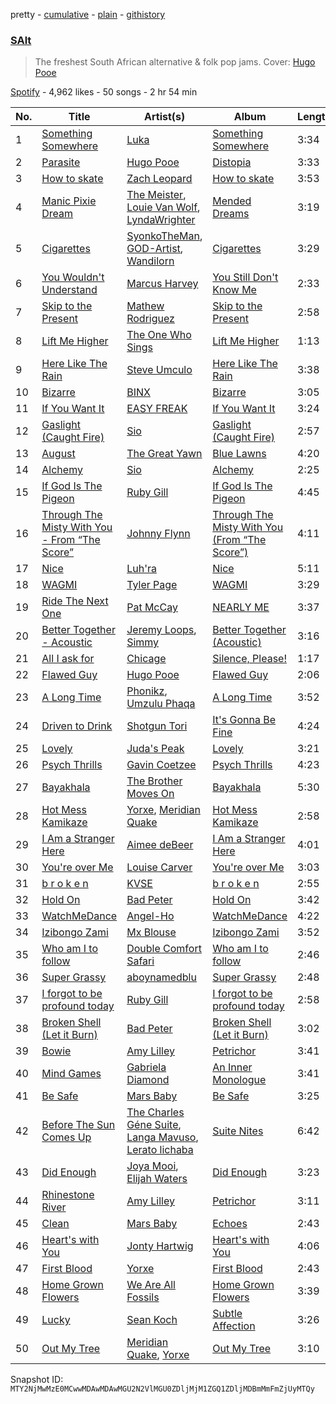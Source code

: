 pretty - [cumulative](/playlists/cumulative/37i9dQZF1DX6dYPM8db5Sz.md) - [plain](/playlists/plain/37i9dQZF1DX6dYPM8db5Sz) - [githistory](https://github.githistory.xyz/mackorone/spotify-playlist-archive/blob/main/playlists/plain/37i9dQZF1DX6dYPM8db5Sz)

### [SAlt](https://open.spotify.com/playlist/37i9dQZF1DX6dYPM8db5Sz)

> The freshest South African alternative & folk pop jams\. Cover: <a href="https://open.spotify.com/artist/786vB3MPgJ2kUzhNrbeaMZ?si=lXIfxdarRZC0cX\_ToD8nzg">Hugo Pooe</a>

[Spotify](https://open.spotify.com/user/spotify) - 4,962 likes - 50 songs - 2 hr 54 min

| No. | Title | Artist(s) | Album | Length |
|---|---|---|---|---|
| 1 | [Something Somewhere](https://open.spotify.com/track/7dgpgC7gj4fArlHQ5UNVny) | [Luka](https://open.spotify.com/artist/3pBGsDYnC5jRuBro2o8wvv) | [Something Somewhere](https://open.spotify.com/album/1Tq9NiZNrYWRE9j2GwQn2f) | 3:34 |
| 2 | [Parasite](https://open.spotify.com/track/1wJsjT1Oo2Kh2H3J9WOmde) | [Hugo Pooe](https://open.spotify.com/artist/786vB3MPgJ2kUzhNrbeaMZ) | [Distopia](https://open.spotify.com/album/1D37tFbgePiH2NuBrzOAm9) | 3:33 |
| 3 | [How to skate](https://open.spotify.com/track/1F828L9uVdKx0hfUcEZm62) | [Zach Leopard](https://open.spotify.com/artist/32BTikkFQuadVcD1LHVgWd) | [How to skate](https://open.spotify.com/album/47KWlhSeN3mTuaVLHyXein) | 3:53 |
| 4 | [Manic Pixie Dream](https://open.spotify.com/track/64SrkyDiOaleVgq6SF5WLy) | [The Meister](https://open.spotify.com/artist/1CgnbZB3Fo0TyWeU3BVtSH), [Louie Van Wolf](https://open.spotify.com/artist/0V3OJ2G59WUnkBJkrRSTe2), [LyndaWrighter](https://open.spotify.com/artist/3XnNsPUDX0odgc80emdfrW) | [Mended Dreams](https://open.spotify.com/album/2qFn1tpZeMBN2JX8RM1l2j) | 3:19 |
| 5 | [Cigarettes](https://open.spotify.com/track/59sO3PZBgWBDVAnhJKkCqp) | [SyonkoTheMan](https://open.spotify.com/artist/52q9KxQFuumM4i1tbufUgX), [GOD\-Artist](https://open.spotify.com/artist/327rzGr8Sj1D2m2ShcAgF0), [Wandilorn](https://open.spotify.com/artist/1w5Cq2qn7FR498amWpFRIR) | [Cigarettes](https://open.spotify.com/album/6kE2uEV0sRnzY56zH5Vaaa) | 3:29 |
| 6 | [You Wouldn't Understand](https://open.spotify.com/track/1GVI17KHbG7sblOmYuNQI9) | [Marcus Harvey](https://open.spotify.com/artist/5MTx8G4UpDgIhvl1eRxJq6) | [You Still Don't Know Me](https://open.spotify.com/album/4A7UfGpc5sgcx0ajwjtfLO) | 2:33 |
| 7 | [Skip to the Present](https://open.spotify.com/track/5hoWCQ7LUVLzAWZZfKBoTH) | [Mathew Rodriguez](https://open.spotify.com/artist/4K87biwxNDNZaFTwTCfmij) | [Skip to the Present](https://open.spotify.com/album/38w9omFsu7BjToXXhmAUgR) | 2:58 |
| 8 | [Lift Me Higher](https://open.spotify.com/track/3wSENVw8rn7X9nIJ7AzwKp) | [The One Who Sings](https://open.spotify.com/artist/2q2MBrkkj7y8evCayJ15PG) | [Lift Me Higher](https://open.spotify.com/album/3XcxajmXq3K30HC6Vqqv2W) | 1:13 |
| 9 | [Here Like The Rain](https://open.spotify.com/track/6Sd3bSqCaZ5O9Tn0m0P6IC) | [Steve Umculo](https://open.spotify.com/artist/5rnqlstQORnxg0odyfLw0B) | [Here Like The Rain](https://open.spotify.com/album/7kra5GGwK8ActnTZw50jHo) | 3:38 |
| 10 | [Bizarre](https://open.spotify.com/track/61Phoppvo0NkAIjrql2NCi) | [BINX](https://open.spotify.com/artist/1m6WCZzMnbe46bBTvbERQ0) | [Bizarre](https://open.spotify.com/album/4xx7g07nLqQEVr2WZ23W0K) | 3:05 |
| 11 | [If You Want It](https://open.spotify.com/track/6mdTa1cq8lDcgj6PDlUg6l) | [EASY FREAK](https://open.spotify.com/artist/5X9T1si7pOUmy2IayH147S) | [If You Want It](https://open.spotify.com/album/1D1KB1Y0VcpA29YfK5zHmY) | 3:24 |
| 12 | [Gaslight \(Caught Fire\)](https://open.spotify.com/track/6TYU5CqDddOWEcD0n2KiGJ) | [Sio](https://open.spotify.com/artist/4hIQjO5iXCXx71iZBQQ1Jh) | [Gaslight \(Caught Fire\)](https://open.spotify.com/album/1n2H1RFsKWsALRmyz1tewi) | 2:57 |
| 13 | [August](https://open.spotify.com/track/2sbO46J98g2DegnadV7Kpj) | [The Great Yawn](https://open.spotify.com/artist/0XDmWLziGhwLRSkkSBUNZ6) | [Blue Lawns](https://open.spotify.com/album/6dM7rY9NECJMuHZmsDzLrA) | 4:20 |
| 14 | [Alchemy](https://open.spotify.com/track/4trTjRaAzPMQrAInUSEKZA) | [Sio](https://open.spotify.com/artist/4hIQjO5iXCXx71iZBQQ1Jh) | [Alchemy](https://open.spotify.com/album/0D8HrT2FaWgG6PBLxT6amn) | 2:25 |
| 15 | [If God Is The Pigeon](https://open.spotify.com/track/11hrQND5U7gbysfggLP30o) | [Ruby Gill](https://open.spotify.com/artist/51KkytVOUvaM9m0CoY9mBU) | [If God Is The Pigeon](https://open.spotify.com/album/58Ybnqt8CX2Ty3B2UsJLwW) | 4:45 |
| 16 | [Through The Misty With You \- From “The Score”](https://open.spotify.com/track/2yhH4M2YAc2jzFhOYDQ6K5) | [Johnny Flynn](https://open.spotify.com/artist/1UQRtt7eHW6Bt4INNTUtb3) | [Through The Misty With You \(From “The Score”\)](https://open.spotify.com/album/5HDG7vBlkkzyLAAJVq0Fxk) | 4:11 |
| 17 | [Nice](https://open.spotify.com/track/0wbvC5m9im0mBkUtoVC0BA) | [Luh'ra](https://open.spotify.com/artist/0iXElExInTSMZ3DRWE7lpD) | [Nice](https://open.spotify.com/album/7m5ZWrFd3dbAW6oOrkxdm6) | 5:11 |
| 18 | [WAGMI](https://open.spotify.com/track/4bxjgQ4hZ1kBsCzvpVFBFn) | [Tyler Page](https://open.spotify.com/artist/3Py4gpY3Qhk3ZmUKps21Rl) | [WAGMI](https://open.spotify.com/album/28yfEKfv7kmNGgoOTVVMnz) | 3:29 |
| 19 | [Ride The Next One](https://open.spotify.com/track/4so7v52k8q4Bac3SxHAPOu) | [Pat McCay](https://open.spotify.com/artist/1AMLedm2z14uk2eSDbndxK) | [NEARLY ME](https://open.spotify.com/album/1Jdk7zXVJyDFb7fZQ9sXlu) | 3:37 |
| 20 | [Better Together \- Acoustic](https://open.spotify.com/track/65j5HnUBVNkNZAi7wdCrVI) | [Jeremy Loops](https://open.spotify.com/artist/0Dct2Gu0qEbgGRjfaxew8g), [Simmy](https://open.spotify.com/artist/3MjlXVCfmLdY9QQ2GCd7iA) | [Better Together \(Acoustic\)](https://open.spotify.com/album/5HXfoEBYak7Iu5TjLt0IqE) | 3:16 |
| 21 | [All I ask for](https://open.spotify.com/track/7cnK5RmaVkizAJZiJ772T4) | [Chicage](https://open.spotify.com/artist/3ifSLh9XOq2zWejn95G5KR) | [Silence, Please!](https://open.spotify.com/album/7gvkwz3Sl5xc0JvPH7WzyS) | 1:17 |
| 22 | [Flawed Guy](https://open.spotify.com/track/38L0QwyBMuqWlpC4oBl4UV) | [Hugo Pooe](https://open.spotify.com/artist/786vB3MPgJ2kUzhNrbeaMZ) | [Flawed Guy](https://open.spotify.com/album/57KOzUqReaxjaZG6czVlzf) | 2:06 |
| 23 | [A Long Time](https://open.spotify.com/track/08izD5yyI6TPJCzmABexZc) | [Phonikz](https://open.spotify.com/artist/6YX1n5yl2H2RdidVHWnoc5), [Umzulu Phaqa](https://open.spotify.com/artist/6nStNfo8Gzsff8NcJl4mND) | [A Long Time](https://open.spotify.com/album/239HTIeLn41odDoMwLsb8N) | 3:52 |
| 24 | [Driven to Drink](https://open.spotify.com/track/1g61CcDnJNowdZJK6oW1GS) | [Shotgun Tori](https://open.spotify.com/artist/4OSdYoQni5cUktApP2V4c3) | [It's Gonna Be Fine](https://open.spotify.com/album/0Y9S6SMnmE40sf7EW8BmiQ) | 4:24 |
| 25 | [Lovely](https://open.spotify.com/track/3xY36zjy0lSZf6H5aTe5WD) | [Juda's Peak](https://open.spotify.com/artist/0cXbmR4mcRNkHa3eXA9uC6) | [Lovely](https://open.spotify.com/album/5K5weaJCO4Nno8yI2mm4Ev) | 3:21 |
| 26 | [Psych Thrills](https://open.spotify.com/track/2Z2EmJ8dW0lyERmOtL2U15) | [Gavin Coetzee](https://open.spotify.com/artist/3aawEcqTNnGPsDDynnrd3J) | [Psych Thrills](https://open.spotify.com/album/6Q2b3Nv7o0gH7rWikcoD0p) | 4:23 |
| 27 | [Bayakhala](https://open.spotify.com/track/044VNnUGUaAOphHS0uHITs) | [The Brother Moves On](https://open.spotify.com/artist/1lk7zDKaonwqrwKwt8Krd7) | [Bayakhala](https://open.spotify.com/album/0X0kjZMbBYfMg00uuY6vkf) | 5:30 |
| 28 | [Hot Mess Kamikaze](https://open.spotify.com/track/15rZyIFD0Yt4cIuL1bZArn) | [Yorxe](https://open.spotify.com/artist/6S4m4nLUKn7OuavvVKQWv8), [Meridian Quake](https://open.spotify.com/artist/78gOv67PJExDFUm8TGgSo7) | [Hot Mess Kamikaze](https://open.spotify.com/album/64EWgHrGNrClyYihj1gNSf) | 2:58 |
| 29 | [I Am a Stranger Here](https://open.spotify.com/track/5yJCttxoj7lsGOefIC20Ly) | [Aimee deBeer](https://open.spotify.com/artist/3c3FUUJYZOv8Le1htg2Gl6) | [I Am a Stranger Here](https://open.spotify.com/album/01pHSXO1CzfTP9Ekowo8xh) | 4:01 |
| 30 | [You're over Me](https://open.spotify.com/track/4s3IyR6U98K18L5Fw5YrxG) | [Louise Carver](https://open.spotify.com/artist/3MGKwPbzEu5ZFlDAJA75uD) | [You're over Me](https://open.spotify.com/album/4QshjexDZvv7fpHNK6f5NX) | 3:03 |
| 31 | [b r o k e n](https://open.spotify.com/track/4zSvDZHmk0mcxwy1ZbeVsL) | [KVSE](https://open.spotify.com/artist/4IsB535rRnsghgHd9K4Iuz) | [b r o k e n](https://open.spotify.com/album/6pn0943eZvVAcyuyA7FZKF) | 2:55 |
| 32 | [Hold On](https://open.spotify.com/track/4EwRv7Q0XyJhysfvECpQpo) | [Bad Peter](https://open.spotify.com/artist/0dceAs5Ap8kfV0hcvdIm6l) | [Hold On](https://open.spotify.com/album/6ft539JcvK2JnTzd8zp2as) | 3:42 |
| 33 | [WatchMeDance](https://open.spotify.com/track/0E7J90rpq6eq2i2m3fKmf1) | [Angel\-Ho](https://open.spotify.com/artist/39TepozBC9n9EZrCL6jYpS) | [WatchMeDance](https://open.spotify.com/album/75Ztmk09cecBj3Lky40tzF) | 4:22 |
| 34 | [Izibongo Zami](https://open.spotify.com/track/0cBmKjNZdIFdNk7eXvp1bT) | [Mx Blouse](https://open.spotify.com/artist/4ajpZ48mZRH2U5u4TbzfAE) | [Izibongo Zami](https://open.spotify.com/album/3BMJkZqtOozpJTB2LzKue4) | 3:52 |
| 35 | [Who am I to follow](https://open.spotify.com/track/3N1ymSDgFeaApDPTZ8f4lW) | [Double Comfort Safari](https://open.spotify.com/artist/1hIiJTji8IMwDhlYLZSv3O) | [Who am I to follow](https://open.spotify.com/album/54PzuZVWLC8pw4wVzKIptT) | 2:46 |
| 36 | [Super Grassy](https://open.spotify.com/track/438hj5SxbaUS0ubnTaT3ma) | [aboynamedblu](https://open.spotify.com/artist/4DCRHW4ITYEaA0qmW3PYJj) | [Super Grassy](https://open.spotify.com/album/2iBK98Wm4Tgwuc5x3JnEqD) | 2:48 |
| 37 | [I forgot to be profound today](https://open.spotify.com/track/4qQkXP67AhIq6GJYgVfodt) | [Ruby Gill](https://open.spotify.com/artist/51KkytVOUvaM9m0CoY9mBU) | [I forgot to be profound today](https://open.spotify.com/album/3TO3RqbH2YGSfqgCOjsZDr) | 2:58 |
| 38 | [Broken Shell \(Let it Burn\)](https://open.spotify.com/track/464ZaLIQyijqgAmCndPwdE) | [Bad Peter](https://open.spotify.com/artist/0dceAs5Ap8kfV0hcvdIm6l) | [Broken Shell \(Let it Burn\)](https://open.spotify.com/album/5x0fQ9tdO8ToxIjek48Tzw) | 3:02 |
| 39 | [Bowie](https://open.spotify.com/track/3KjgybWtSpHSOj5doyDTpX) | [Amy Lilley](https://open.spotify.com/artist/0HmHTFgk53AKaQwLM3eZi4) | [Petrichor](https://open.spotify.com/album/2lY7kj1yqaqThxVc0ohgcT) | 3:41 |
| 40 | [Mind Games](https://open.spotify.com/track/44hgSB3LnMNh81WtOvgBOa) | [Gabriela Diamond](https://open.spotify.com/artist/0L7Ck6i3Zr1UBztHOYQRoo) | [An Inner Monologue](https://open.spotify.com/album/04hEMZWgBEWxf0fzBeugFd) | 3:41 |
| 41 | [Be Safe](https://open.spotify.com/track/4ew3JQ22NjwC0zyyzx0tob) | [Mars Baby](https://open.spotify.com/artist/05GmksAMb6rILtaA7JBuri) | [Be Safe](https://open.spotify.com/album/4kziQRgKsbodafWnaShxUM) | 3:25 |
| 42 | [Before The Sun Comes Up](https://open.spotify.com/track/4wQIXWOu1YmQanVtbo8R1P) | [The Charles Géne Suite](https://open.spotify.com/artist/5IY1vGqRklTMkio7Pi33ci), [Langa Mavuso](https://open.spotify.com/artist/55FBDBLWXQ2sokFravrxop), [Lerato lichaba](https://open.spotify.com/artist/2kGjcOOtMDyTEK9po6n9l4) | [Suite Nites](https://open.spotify.com/album/5fUfrJpzgHUemAw8TVAz4r) | 6:42 |
| 43 | [Did Enough](https://open.spotify.com/track/2LW0utR6fTwfjPhnz1XbOW) | [Joya Mooi](https://open.spotify.com/artist/03X2rnTnfrpid7yLZfUSGn), [Elijah Waters](https://open.spotify.com/artist/4N4n2TRyL6exNfazJotLeH) | [Did Enough](https://open.spotify.com/album/2UoPpnuwA2vT59iIau6NCw) | 3:23 |
| 44 | [Rhinestone River](https://open.spotify.com/track/7mxcH6Ab9gnVjcVMPEeghZ) | [Amy Lilley](https://open.spotify.com/artist/0HmHTFgk53AKaQwLM3eZi4) | [Petrichor](https://open.spotify.com/album/2lY7kj1yqaqThxVc0ohgcT) | 3:11 |
| 45 | [Clean](https://open.spotify.com/track/5uaNJ6LhylyBCTYNUy7z0C) | [Mars Baby](https://open.spotify.com/artist/05GmksAMb6rILtaA7JBuri) | [Echoes](https://open.spotify.com/album/4U2ZrbE8qKmOlYcEUuS9Hm) | 2:43 |
| 46 | [Heart's with You](https://open.spotify.com/track/1MMJpmRPegpVB71ra9pQGf) | [Jonty Hartwig](https://open.spotify.com/artist/1UR2SVto1m74aOrhbzOkTK) | [Heart's with You](https://open.spotify.com/album/3spyfyRwUeAW8T8VCwgE8o) | 4:06 |
| 47 | [First Blood](https://open.spotify.com/track/3YR0NA22mvARUqUvaRX8CT) | [Yorxe](https://open.spotify.com/artist/6S4m4nLUKn7OuavvVKQWv8) | [First Blood](https://open.spotify.com/album/1LcWdAYFGeLOpvIjXktrIo) | 2:43 |
| 48 | [Home Grown Flowers](https://open.spotify.com/track/2W7JDgHdqoH32MMOxCzLYu) | [We Are All Fossils](https://open.spotify.com/artist/15vQbVx84dPqYBWX2XK8kw) | [Home Grown Flowers](https://open.spotify.com/album/7kzhGEkq46mfCiGXaTe6Sg) | 3:39 |
| 49 | [Lucky](https://open.spotify.com/track/7C18nGbnjKfSYZfxNaNisK) | [Sean Koch](https://open.spotify.com/artist/4sOLJi96MhdlMv5Iz9YZT9) | [Subtle Affection](https://open.spotify.com/album/46QpadPmdS38FxqUm7vDDh) | 3:26 |
| 50 | [Out My Tree](https://open.spotify.com/track/1kkCSGbDteC8mGdhYqtG1E) | [Meridian Quake](https://open.spotify.com/artist/78gOv67PJExDFUm8TGgSo7), [Yorxe](https://open.spotify.com/artist/6S4m4nLUKn7OuavvVKQWv8) | [Out My Tree](https://open.spotify.com/album/1muV8NmIvOXPnfenq1cmio) | 3:10 |

Snapshot ID: `MTY2NjMwMzE0MCwwMDAwMDAwMGU2N2VlMGU0ZDljMjM1ZGQ1ZDljMDBmMmFmZjUyMTQy`

